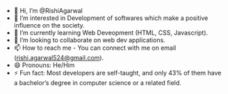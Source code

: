 - 👋 Hi, I’m @RishiAgarwal
- 👀 I’m interested in Development of softwares which make a positive influence on the society.
- 🌱 I’m currently learning Web Deveopment (HTML, CSS, Javascript).
- 💞️ I’m looking to collaborate on web dev applications.
- 📫 How to reach me - You can connect with me on email (rishi.agarwal524@gmail.com).
- 😄 Pronouns: He/Him
- ⚡ Fun fact: Most developers are self-taught, and only 43% of them have a bachelor’s degree in computer science or a related field.

<!---
RishiAgarwal-01/RishiAgarwal-01 is a ✨ special ✨ repository because its `README.md` (this file) appears on your GitHub profile.
You can click the Preview link to take a look at your changes.
--->
